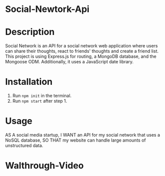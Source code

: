 # Social-Newtork-Api

# Description
Social Network is an API for a social network web application where users can share their thoughts, react to friends' thoughts and create a friend list. This project is using Express.js for routing, a MongoDB database, and the Mongoose ODM. Additionally, it uses a JavaScript date library.

# Installation

1. Run `npm init` in the terminal.
2. Run `npm start` after step 1.

# Usage
AS A social media startup,
I WANT an API for my social network that uses a NoSQL database,
SO THAT my website can handle large amounts of unstructured data.

# Walthrough-Video